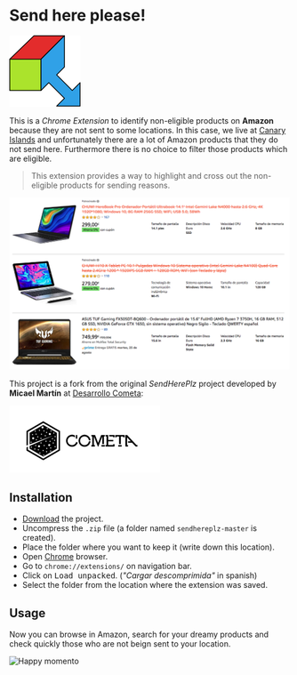 # Send here please!

![Logo SendHerePlz](img/sendhereplz-logo.png)

This is a _Chrome Extension_ to identify non-eligible products on **Amazon** because they are not sent to some locations. In this case, we live at [Canary Islands](https://en.wikipedia.org/wiki/Canary_Islands) and unfortunately there are a lot of Amazon products that they do not send here. Furthermore there is no choice to filter those products which are eligible.

> This extension provides a way to highlight and cross out the non-eligible products for sending reasons.

![Screen capture of the extension in use](img/screen-capture.png)

This project is a fork from the original _SendHerePlz_ project developed by **Micael Martín** at [Desarrollo Cometa](https://desarrollocometa.com):

![Desarrollo Cometa](img/cometa-logo.png)

## Installation

- [Download](https://github.com/sdelquin/sendhereplz/archive/master.zip) the project.
- Uncompress the `.zip` file (a folder named `sendhereplz-master` is created).
- Place the folder where you want to keep it (write down this location).
- Open [Chrome](https://www.google.com/intl/es_es/chrome/) browser.
- Go to `chrome://extensions/` on navigation bar.
- Click on <kbd>Load unpacked</kbd>. (_"Cargar descomprimida"_ in spanish)
- Select the folder from the location where the extension was saved.

## Usage

Now you can browse in Amazon, search for your dreamy products and check quickly those who are not beign sent to your location.

![Happy momento](https://media.giphy.com/media/WsKVAem02Efuw/giphy.gif)
